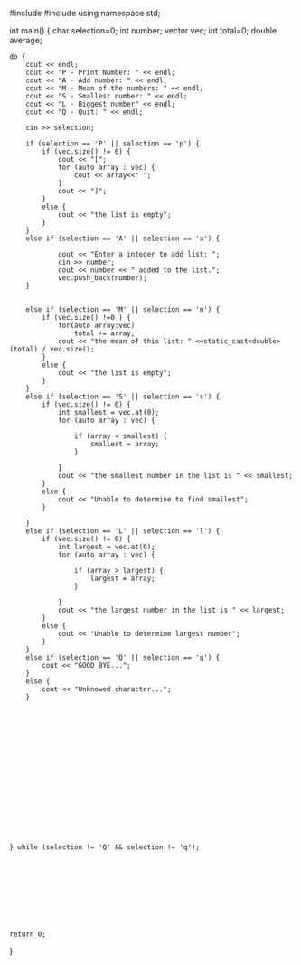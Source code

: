 #include<vector>
#include <iostream>
using namespace std;

int main()
{
	char selection=0;
	int number;
	vector<int> vec;
	int total=0;
	double average;



	do {
		cout << endl;
		cout << "P - Print Number: " << endl;
		cout << "A - Add number: " << endl;
		cout << "M - Mean of the numbers: " << endl;
		cout << "S - Smallest number: " << endl;
		cout << "L - Biggest number" << endl;
		cout << "Q - Quit: " << endl;
		
		cin >> selection;

		if (selection == 'P' || selection == 'p') {
			if (vec.size() != 0) {
				cout << "[";
				for (auto array : vec) {
					cout << array<<" ";
				}
				cout << "]";
			}
			else {
				cout << "the list is empty";
			}
		}
		else if (selection == 'A' || selection == 'a') {
			
				cout << "Enter a integer to add list: ";
				cin >> number;
				cout << number << " added to the list.";
				vec.push_back(number);
		}


		else if (selection == 'M' || selection == 'm') {
			if (vec.size() !=0 ) {
				for(auto array:vec)
					total += array;
				cout << "the mean of this list: " <<static_cast<double> (total) / vec.size();
			}
			else {
				cout << "the list is empty";
			}
		}
		else if (selection == 'S' || selection == 's') {
			if (vec.size() != 0) {
				int smallest = vec.at(0);
				for (auto array : vec) {

					if (array < smallest) {
						smallest = array;
					}

				}
				cout << "the smallest number in the list is " << smallest;
			}
			else {
				cout << "Unable to determine to find smallest";
			}
		
		}
		else if (selection == 'L' || selection == 'l') {
			if (vec.size() != 0) {
				int largest = vec.at(0);
				for (auto array : vec) {

					if (array > largest) {
						largest = array;
					}

				}
				cout << "the largest number in the list is " << largest;
			}
			else {
				cout << "Unable to determime largest number";
			}
		}
		else if (selection == 'Q' || selection == 'q') {
			cout << "GOOD BYE...";
		}
		else {
			cout << "Unknowed character...";
		}
				
			
		
		


			
			
		

		
		





		
	} while (selection != 'Q' && selection != 'q');
   









	return 0;
}
